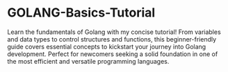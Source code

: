 # GOLANG-Basics-Tutorial
Learn the fundamentals of Golang with my concise tutorial! From variables and data types to control structures and functions, this beginner-friendly guide covers essential concepts to kickstart your journey into Golang development. Perfect for newcomers seeking a solid foundation in one of the most efficient and versatile programming languages.
